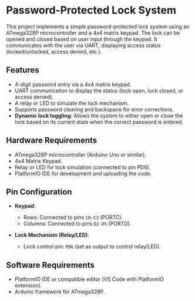 # Password-Protected Lock System

This project implements a simple password-protected lock system using an ATmega328P microcontroller and a 4x4 matrix keypad. The lock can be opened and closed based on user input through the keypad. It communicates with the user via UART, displaying access status (locked/unlocked, access denied, etc.).

## Features

- 4-digit password entry via a 4x4 matrix keypad.
- UART communication to display the status (lock open, lock closed, or access denied).
- A relay or LED to simulate the lock mechanism.
- Supports password clearing and backspace for error corrections.
- **Dynamic lock toggling**: Allows the system to either open or close the lock based on its current state when the correct password is entered.

## Hardware Requirements

- ATmega328P microcontroller (Arduino Uno or similar).
- 4x4 Matrix Keypad.
- Relay or LED for lock simulation (connected to pin PD6).
- PlatformIO IDE for development and uploading the code.

## Pin Configuration

- **Keypad**:
  - Rows: Connected to pins `C0-C3` (PORTC).
  - Columns: Connected to pins `D2-D5` (PORTD).
  
- **Lock Mechanism (Relay/LED)**:
  - Lock control pin: `PD6` (set as output to control relay/LED).

## Software Requirements

- PlatformIO IDE or compatible editor (VS Code with PlatformIO extension).
- Arduino framework for ATmega328P.
